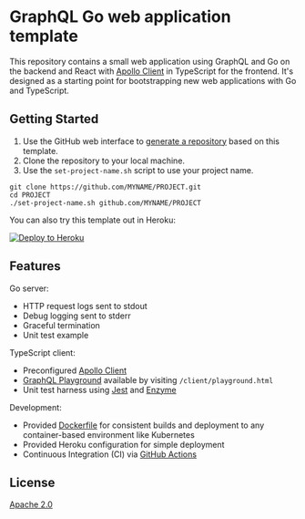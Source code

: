 # GraphQL Go web application template

This repository contains a small web application using GraphQL and Go on the
backend and React with [Apollo Client][] in TypeScript for the frontend. It's
designed as a starting point for bootstrapping new web applications with Go and
TypeScript.

[Apollo Client]: https://www.apollographql.com/docs/react/

## Getting Started

1. Use the GitHub web interface to [generate a repository][] based on
   this template.
2. Clone the repository to your local machine.
3. Use the `set-project-name.sh` script to use your project name.

```shell
git clone https://github.com/MYNAME/PROJECT.git
cd PROJECT
./set-project-name.sh github.com/MYNAME/PROJECT
```

You can also try this template out in Heroku:

[![Deploy to Heroku](https://www.herokucdn.com/deploy/button.svg)](https://heroku.com/deploy?template=https://github.com/zombiezen/graphql-go-app)

[generate a repository]: https://github.com/zombiezen/graphql-go-app/generate

## Features

Go server:

-  HTTP request logs sent to stdout
-  Debug logging sent to stderr
-  Graceful termination
-  Unit test example

TypeScript client:

-  Preconfigured [Apollo Client][]
-  [GraphQL Playground][] available by visiting `/client/playground.html`
-  Unit test harness using [Jest][] and [Enzyme][]

Development:

-  Provided [Dockerfile][] for consistent builds and deployment to any
   container-based environment like Kubernetes
-  Provided Heroku configuration for simple deployment
-  Continuous Integration (CI) via [GitHub Actions][]

[Dockerfile]: https://github.com/zombiezen/graphql-go-app/blob/master/Dockerfile
[Enzyme]: https://airbnb.io/enzyme/
[GitHub Actions]: https://github.com/features/actions
[GraphQL Playground]: https://github.com/prisma-labs/graphql-playground
[Jest]: https://jestjs.io/

## License

[Apache 2.0](https://github.com/zombiezen/graphql-go-app/blob/master/LICENSE)
